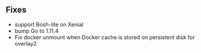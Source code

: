 ## Fixes

* support Bosh-lite on Xenial
* bump Go to 1.11.4
* Fix docker unmount when Docker cache is stored on persistent disk for overlay2
